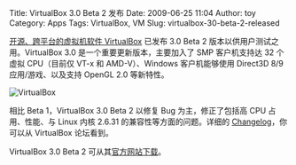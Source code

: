 Title: VirtualBox 3.0 Beta 2 发布
Date: 2009-06-25 11:04
Author: toy
Category: Apps
Tags: VirtualBox, VM
Slug: virtualbox-30-beta-2-released

[开源、跨平台的虚拟机软件
VirtualBox](http://linuxtoy.org/archives/virtualbox.html) 已发布 3.0
Beta 2 版本以供用户测试之用。VirtualBox 3.0
是一个重要更新版本，主要加入了 SMP 客户机支持达 32 个虚拟 CPU（目前仅
VT-x 和 AMD-V）、Windows 客户机能够使用 Direct3D 8/9 应用/游戏、以及支持
OpenGL 2.0 等新特性。

![VirtualBox](http://i.linuxtoy.org/i/2007/10/virtualbox.png)

相比 Beta 1，VirtualBox 3.0 Beta 2 以修复 Bug 为主，修正了包括高 CPU
占用、性能、与 Linux 内核 2.6.31 的兼容性等方面的问题。详细的
[Changelog](http://forums.virtualbox.org/viewtopic.php?f=15&t=19126&sid=be4899aeaac10ffb04bdb0e957478bc2)，你可以从
VirtualBox 论坛看到。

VirtualBox 3.0 Beta 2
可从其[官方网站下载](http://download.virtualbox.org/virtualbox/3.0.0\_BETA2/)。
